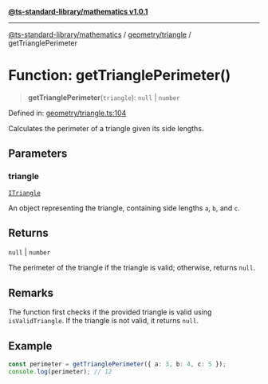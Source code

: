 [**@ts-standard-library/mathematics v1.0.1**](../../../README.md)

***

[@ts-standard-library/mathematics](../../../README.md) / [geometry/triangle](../README.md) / getTrianglePerimeter

# Function: getTrianglePerimeter()

> **getTrianglePerimeter**(`triangle`): `null` \| `number`

Defined in: [geometry/triangle.ts:104](https://github.com/gabaudette/ts-stdlib/blob/7333da76bc775fbabd0907ad8519b912cfc2fe26/packages/mathematics/src/geometry/triangle.ts#L104)

Calculates the perimeter of a triangle given its side lengths.

## Parameters

### triangle

[`ITriangle`](../interfaces/ITriangle.md)

An object representing the triangle, containing side lengths `a`, `b`, and `c`.

## Returns

`null` \| `number`

The perimeter of the triangle if the triangle is valid; otherwise, returns `null`.

## Remarks

The function first checks if the provided triangle is valid using `isValidTriangle`.
If the triangle is not valid, it returns `null`.

## Example

```typescript
const perimeter = getTrianglePerimeter({ a: 3, b: 4, c: 5 });
console.log(perimeter); // 12
```
